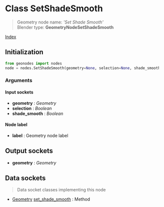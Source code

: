 
# Class SetShadeSmooth

> Geometry node name: _'Set Shade Smooth'_<br>Blender type:  **GeometryNodeSetShadeSmooth**


[Index](/docs/index.md)

## Initialization


```python
from geonodes import nodes
node = nodes.SetShadeSmooth(geometry=None, selection=None, shade_smooth=None, label=None)
```


### Arguments


#### Input sockets



- **geometry** : _Geometry_
- **selection** : _Boolean_
- **shade_smooth** : _Boolean_



#### Node label



- **label** : Geometry node label



## Output sockets



- **geometry** : _Geometry_



## Data sockets

> Data socket classes implementing this node




- [Geometry](../sockets/Geometry.md) [set_shade_smooth](../sockets/Geometry.md#set_shade_smooth) : Method



